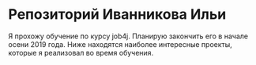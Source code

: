 # Репозиторий  Иванникова Ильи

Я прохожу обучение по курсу job4j. Планирую закончить его в начале осени 2019 года. Ниже находятся наиболее интересные проекты, которые я реализовал во время обучения.